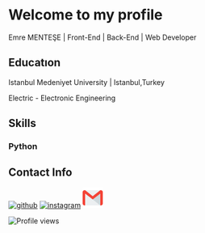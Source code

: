# Welcome to my profile
Emre MENTEŞE | Front-End | Back-End | Web Developer

## Educatıon
Istanbul Medeniyet University | Istanbul,Turkey

Electric - Electronic Engineering

## Skills
### Python


## Contact Info
[<img src='https://raw.githubusercontent.com/coderjojo/coderjojo/master/img/github.svg' alt='github' height='40'>](https://github.com/emreemntese)
[<img src='https://raw.githubusercontent.com/adityakamath16/adityakamath16/master/images/connect_with_me_images/instagram-main.svg' alt='instagram' height='30'>](https://www.instagram.com/emre_mentese/)
[<img src='https://raw.githubusercontent.com/harshalrj25/MasterAssetsRepo/master/gmail.svg' alt='mail' height='40'>](https://mail.google.com/mail/u/0/?fs=1&tf=cm&source=mailto&su=Ol%C3%A1+Stefany&to=emrementese@gmail.com)





![Profile views](https://gpvc.arturio.dev/emreeemntese)

